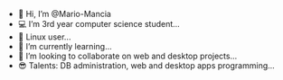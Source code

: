 - 👋 Hi, I’m @Mario-Mancia
- 💻 I’m 3rd year computer science student...
- 🐧 Linux user...
- 🌱 I’m currently learning...
- 💞️ I’m looking to collaborate on web and desktop projects...
- 😎 Talents: DB administration, web and desktop apps programming...

<!---
Mario-Mancia/Mario-Mancia is a ✨ special ✨ repository because its `README.md` (this file) appears on your GitHub profile.
You can click the Preview link to take a look at your changes.
--->
